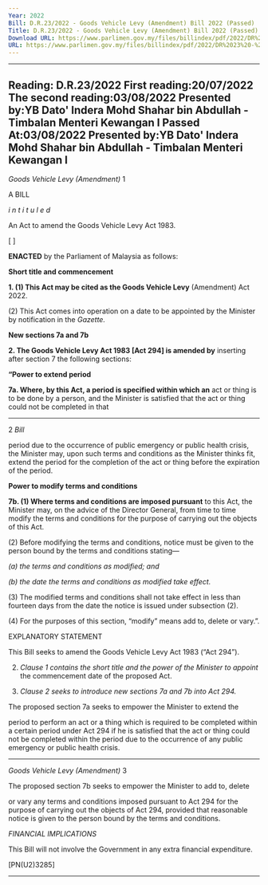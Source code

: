 ```yaml
---
Year: 2022
Bill: D.R.23/2022 - Goods Vehicle Levy (Amendment) Bill 2022 (Passed)
Title: D.R.23/2022 - Goods Vehicle Levy (Amendment) Bill 2022 (Passed)
Download URL: https://www.parlimen.gov.my/files/billindex/pdf/2022/DR%2023%20-%20eng.pdf
URL: https://www.parlimen.gov.my/files/billindex/pdf/2022/DR%2023%20-%20eng.pdf
---
```

---
Reading:
D.R.23/2022
First reading:20/07/2022
The second reading:03/08/2022
Presented by:YB Dato' Indera Mohd Shahar bin Abdullah - Timbalan Menteri Kewangan I
Passed At:03/08/2022
Presented by:YB Dato' Indera Mohd Shahar bin Abdullah - Timbalan Menteri Kewangan I
---

_Goods Vehicle Levy (Amendment)_ 1

A BILL

_i n t i t u l e d_

An Act to amend the Goods Vehicle Levy Act 1983.

[ ]

**ENACTED** by the Parliament of Malaysia as follows:

**Short title and commencement**

**1. (1) This Act may be cited as the Goods Vehicle Levy**
(Amendment) Act 2022.

(2) This Act comes into operation on a date to be appointed
by the Minister by notification in the _Gazette._

**New sections 7a and 7b**

**2. The Goods Vehicle Levy Act 1983 [Act 294] is amended by**
inserting after section 7 the following sections:

**“Power to extend period**

**7a. Where, by this Act, a period is specified within which an**
act or thing is to be done by a person, and the Minister is
satisfied that the act or thing could not be completed in that


-----

2 _Bill_

period due to the occurrence of public emergency or public
health crisis, the Minister may, upon such terms and conditions
as the Minister thinks fit, extend the period for the completion
of the act or thing before the expiration of the period.

**Power to modify terms and conditions**

**7b. (1) Where terms and conditions are imposed pursuant**
to this Act, the Minister may, on the advice of the Director General,
from time to time modify the terms and conditions for the purpose
of carrying out the objects of this Act.

(2) Before modifying the terms and conditions, notice must be
given to the person bound by the terms and conditions stating—

_(a) the terms and conditions as modified; and_

_(b) the date the terms and conditions as modified take effect._

(3) The modified terms and conditions shall not take effect
in less than fourteen days from the date the notice is issued
under subsection (2).

(4) For the purposes of this section, “modify” means add to,
delete or vary.”.

EXPLANATORY STATEMENT

This Bill seeks to amend the Goods Vehicle Levy Act 1983 (“Act 294”).

2. _Clause 1 contains the short title and the power of the Minister to appoint_
the commencement date of the proposed Act.

3. _Clause 2 seeks to introduce new sections 7a and 7b into Act 294._

The proposed section 7a seeks to empower the Minister to extend the

period to perform an act or a thing which is required to be completed within
a certain period under Act 294 if he is satisfied that the act or thing could not
be completed within the period due to the occurrence of any public emergency
or public health crisis.


-----

_Goods Vehicle Levy (Amendment)_ 3

The proposed section 7b seeks to empower the Minister to add to, delete

or vary any terms and conditions imposed pursuant to Act 294 for the purpose
of carrying out the objects of Act 294, provided that reasonable notice is given
to the person bound by the terms and conditions.

_FINANCIAL IMPLICATIONS_

This Bill will not involve the Government in any extra financial expenditure.

[PN(U2)3285]


-----

